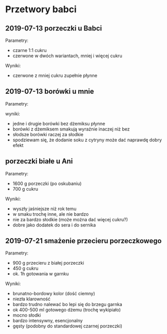 Przetwory babci
===============

2019-07-13 porzeczki u Babci
----------------------------

Parametry:

- czarne 1:1 cukru
- czerwone w dwóch wariantach, mniej i więcej cukru

Wyniki:

- czerwone z mniej cukru zupełnie płynne


2019-07-13 borówki u mnie
-------------------------

Parametry:


wyniki:

- jedne i drugie borówki bez dżemiksu płynne
- borówki z dżemiksem smakują wyraźnie inaczej niż bez
- słodsze borówki raczej za słodkie
- spodziewam się, że dodanie soku z cytryny może dać naprawdę dobry efekt


porzeczki białe u Ani
---------------------

Parametry:

- 1600 g porzeczki (po oskubaniu)
- 700 g cukru

Wyniki:

- wyszły jaśniejsze niż rok temu
- w smaku trochę inne, ale nie bardzo
- nie za bardzo słodkie (może można dać więcej cukru?)
- dobre jako dodatek do sera i do sernika

2019-07-21 smażenie przecieru porzeczkowego
-------------------------------------------

Parametry:

- 900 g przecieru z białej porzeczki
- 450 g cukru
- ok. 1h gotowania w garnku

Wyniki:

- brunatno-bordowy kolor (dość ciemny)
- niezła klarowność
- bardzo trudno nalewać bo lepi się do brzegu garnka
- ok 400-500 ml gotowego dżemu (trochę wykipiało)
- mocno słodki
- bardzo intensywny, esencjonalny
- gęsty (podobny do standardowej czarnej porzeczki)
